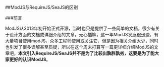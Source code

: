 ##ModJS与RequireJS/SeaJS的区别

###前言

ModJS从2013年初开始正式开源，当时也只是提供了一些简单的文档，很少有关于设计方面的文档或详细介绍的文章，无心插柳，这一年ModJS发展很迅速，有大量项目使用modJS，众多工程师使用或关注它，但是因为相关介绍太少，同时也引发了很多误解甚至质疑，所以在这个周末打算写一篇更详细介绍ModJS的文章吧，**本文引入RequireJS/SeaJS并不是为了比较出孰胜孰劣，这要是为了能大家更好的认识ModJS**。

